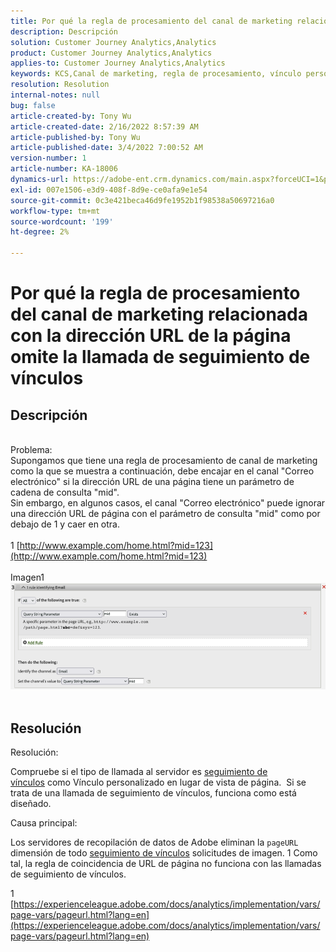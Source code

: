 ```yaml
---
title: Por qué la regla de procesamiento del canal de marketing relacionada con la dirección URL de la página omite la llamada de seguimiento de vínculos
description: Descripción
solution: Customer Journey Analytics,Analytics
product: Customer Journey Analytics,Analytics
applies-to: Customer Journey Analytics,Analytics
keywords: KCS,Canal de marketing, regla de procesamiento, vínculo personalizado
resolution: Resolution
internal-notes: null
bug: false
article-created-by: Tony Wu
article-created-date: 2/16/2022 8:57:39 AM
article-published-by: Tony Wu
article-published-date: 3/4/2022 7:00:52 AM
version-number: 1
article-number: KA-18006
dynamics-url: https://adobe-ent.crm.dynamics.com/main.aspx?forceUCI=1&pagetype=entityrecord&etn=knowledgearticle&id=ef031979-068f-ec11-b400-00224804afa7
exl-id: 007e1506-e3d9-408f-8d9e-ce0afa9e1e54
source-git-commit: 0c3e421beca46d9fe1952b1f98538a50697216a0
workflow-type: tm+mt
source-wordcount: '199'
ht-degree: 2%

---
```


# Por qué la regla de procesamiento del canal de marketing relacionada con la dirección URL de la página omite la llamada de seguimiento de vínculos

## Descripción

 
<br>Problema:
<br>Supongamos que tiene una regla de procesamiento de canal de marketing como la que se muestra a continuación, debe encajar en el canal &quot;Correo electrónico&quot; si la dirección URL de una página tiene un parámetro de cadena de consulta &quot;mid&quot;.
<br>Sin embargo, en algunos casos, el canal &quot;Correo electrónico&quot; puede ignorar una dirección URL de página con el parámetro de consulta &quot;mid&quot; como por debajo de 1 y caer en otra.
<br> 
<br>1 [http://www.example.com/home.html?mid=123](http://www.example.com/home.html?mid=123)
<br> 
<br>Imagen1
<br>![](assets/___0a52cf71-078f-ec11-b400-00224804afa7___.png)
<br> 

## Resolución




Resolución:

Compruebe si el tipo de llamada al servidor es [seguimiento de vínculos](https://experienceleague.adobe.com/docs/analytics/implementation/vars/functions/tl-method.html?lang=en) como Vínculo personalizado en lugar de vista de página.  Si se trata de una llamada de seguimiento de vínculos, funciona como está diseñado.



Causa principal:

Los servidores de recopilación de datos de Adobe eliminan la `pageURL` dimensión de todo [seguimiento de vínculos](https://experienceleague.adobe.com/docs/analytics/implementation/vars/functions/tl-method.html?lang=en) solicitudes de imagen. 1 Como tal, la regla de coincidencia de URL de página no funciona con las llamadas de seguimiento de vínculos.

1 [https://experienceleague.adobe.com/docs/analytics/implementation/vars/page-vars/pageurl.html?lang=en](https://experienceleague.adobe.com/docs/analytics/implementation/vars/page-vars/pageurl.html?lang=en)
